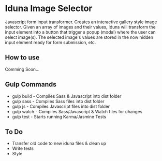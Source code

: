 # Iduna Image Selector
Javascript form input transformer. Creates an interactive gallery style image selector. 
Given an array of images and their values, Iduna will transform the input element into a button that trigger a popup (modal) where the user can select image(s). The selected image's values are stored in the now hidden input element ready for form submission, etc. 

## How to use
Comming Soon...

## Gulp Commands
 - gulp build			- Compiles Sass & Javascript into dist folder
 - gulp sass 			- Compiles Sass files into dist folder
 - gulp js 				- Compiles Javascript files into dist folder
 - gulp watch 		- Compiles Sass/Javascript & Watch files for changes
 - gulp test 			- Starts running Karma/Jasmine Tests

## To Do
 - Transfer old code to new iduna files & clean up
 - Write tests
 - Style